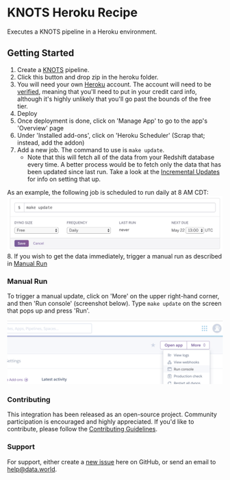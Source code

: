 # KNOTS Heroku Recipe

Executes a KNOTS pipeline in a Heroku environment.

## Getting Started

1. Create a [KNOTS](https://github.com/singer-io/knots) pipeline.
2. Click this button and drop zip in the heroku folder.
3. You will need your own [Heroku](https://www.heroku.com) account. The account will need to be
[verified](https://devcenter.heroku.com/articles/account-verification), meaning that you'll need to put in your credit
card info, although it's highly unlikely that you'll go past the bounds of the free tier.
4. Deploy
5. Once deployment is done, click on 'Manage App' to go to the app's 'Overview' page
6. Under 'Installed add-ons', click on 'Heroku Scheduler' (Scrap that; instead, add the addon)
7. Add a new job. The command to use is `make update`.
    * Note that this will fetch all of the data from your Redshift database every time. A better process would be to
    fetch only the data that has been updated since last run. Take a look at the [Incremental Updates](#incremental-updates)
    for info on setting that up.

As an example, the following job is scheduled to run daily at 8 AM CDT:
![Daily Job](assets/scheduler-daily-job.png)
8. If you wish to get the data immediately, trigger a manual run as described in [Manual Run](#manual-run)

### Manual Run

To trigger a manual update, click on 'More' on the upper right-hand corner, and then 'Run console' (screenshot below).
Type `make update` on the screen that pops up and press 'Run'.

![Run Console](assets/run-console.png)

### Contributing

This integration has been released as an open-source project. Community participation is encouraged and highly
appreciated. If you'd like to contribute, please follow the [Contributing Guidelines](CONTRIBUTING.md).

### Support

For support, either create a [new issue](https://github.com/datadotworld/knots-heroku-recipe/issues) here on
GitHub, or send an email to help@data.world.
